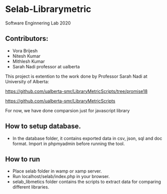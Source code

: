 # Selab-Librarymetric
Software Enginnering Lab 2020

## Contributors:

- Vora Brijesh 
- Nitesh Kumar 
- Mithlesh Kumar
- Sarah Nadi professor at ualberta

This project is extention to the work done by Professor Sarah Nadi at University of Alberta:

  https://github.com/ualberta-smr/LibraryMetricScripts/tree/promise18
  
  https://github.com/ualberta-smr/LibraryMetricScripts
  
 
For now, we have done comparsion just for javascript library

## How to setup database.
- In the database folder, it contains exported data in csv, json, sql and doc format. 
Import in phpmyadmin before running the tool.

## How to run
- Place selab folder in wamp or xamp server. 
- Run localhost/selab/index.php in your browser.
- selab_libmetics folder contains the scripts to extract data for comparing different libraries.
